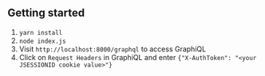 ## Getting started

1. `yarn install`
2. `node index.js`
3. Visit `http://localhost:8000/graphql` to access GraphiQL
4. Click on `Request Headers` in GraphiQL and enter `{"X-AuthToken": "<your JSESSIONID cookie value>"}`
